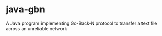 # java-gbn
A Java program implementing Go-Back-N protocol to transfer a text file across an unreliable network
